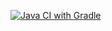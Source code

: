 [![Java CI with Gradle](https://github.com/nataliaK-QA/Selenide/actions/workflows/gradle.yml/badge.svg)](https://github.com/nataliaK-QA/Selenide/actions/workflows/gradle.yml)
